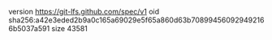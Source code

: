 version https://git-lfs.github.com/spec/v1
oid sha256:a42e3eded2b9a0c165a69029e5f65a860d63b708994560929492166b5037a591
size 43581
